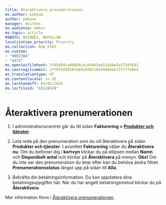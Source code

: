 ```yaml
---
title: Återaktivera prenumerationen
ms.author: pebaum
author: pebaum
manager: mnirkhe
ms.audience: Admin
ms.topic: article
ROBOTS: NOINDEX, NOFOLLOW
localization_priority: Priority
ms.collection: Adm_O365
ms.custom:
- "9002304"
- "4473"
ms.openlocfilehash: 3f45d9dca00804cacb4063a41a2bba5a375df643
ms.sourcegitcommit: aff07e85010fe85c026218ef8d64ab721f7fe0b5
ms.translationtype: HT
ms.contentlocale: sv-SE
ms.lasthandoff: 04/02/2020
ms.locfileid: "43116529"
---
```

# <a name="reactivate-your-subscription"></a>Återaktivera prenumerationen

1. I administrationscentret går du till sidan **Fakturering > [Produkter och tjänster](https://go.microsoft.com/fwlink/p/?linkid=842054)**.

2. Leta reda på den prenumeration som du vill återaktivera på sidan **Produkter och tjänster**.  I avsnittet **Fakturering** väljer du **Återaktivera nu**.  Om du befinner dig i **kortvyn** klickar du på ellipsen mellan **Namn** och **Disponibelt antal** och klickar på **Återaktivera** på menyn. **Obs!** Om du inte ser den prenumeration du letar efter kan du behöva ändra filtret **Prenumerationsstatus** längst upp på sidan till **Alla**.

3. Bekräfta din betalningsinformation.  Du kan uppdatera dina betalningsuppgifter här.  När du har angett betalningsmetod klickar du på **Återaktivera**.

Mer information finns i [Återaktivera prenumerationen](https://docs.microsoft.com/office365/admin/subscriptions-and-billing/reactivate-your-subscription).

